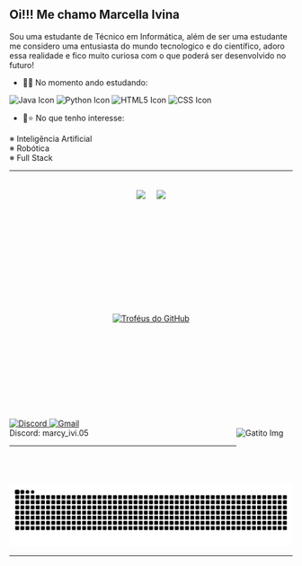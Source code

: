 ## Oi!!! Me chamo Marcella Ivina
Sou uma estudante de Técnico em Informática, além de ser uma estudante me considero uma entusiasta do mundo tecnologico e do científico, adoro essa realidade e fico muito curiosa com o que poderá ser desenvolvido no futuro! 

- 📖🌱 No momento ando estudando: <br>

<img src="https://icongr.am/devicon/java-original.svg?size=128&color=currentColor" width="40" height="40" alt="Java Icon"> <img src="https://icongr.am/devicon/python-original.svg?size=128&color=currentColor" width="40" height="40" alt="Python Icon"> <img src="https://icongr.am/devicon/html5-original.svg?size=128&color=currentColor" width="40" height="40" alt="HTML5 Icon"> <img src="https://icongr.am/devicon/css3-original.svg?size=128&color=currentColor" width="40" height="40" alt="CSS Icon">

- 🤩⭐ No que tenho interesse: <br>

※ Inteligência Artificial <br>
※ Robótica <br>
※ Full Stack <br>

<hr>

<div style="display: flex; flex-direction: column; align-items: center; gap: 20px; width: 100%; padding: 20px; box-sizing: border-box;">
  <!-- Linha com Stats e Top Languages - Container ajustado -->
  <div style="display: flex; justify-content: center; align-items: center; gap: 20px; width: 100%; flex-wrap: wrap;">
    <!-- Stats Card -->
    <div style="flex: 0 0 auto;">
      <a href="https://github.com/MarcyIvi/github-readme-stats">
        <img height="200" style="display: block;" src="https://github-readme-stats.vercel.app/api?username=MarcyIvi&show_icons=true&theme=radical" />
      </a>
    </div>
    
  <!-- Top Languages -->
  <div style="flex: 0 0 auto;">
      <a href="https://github.com/MarcyIvi/convoychat">
        <img height="200" style="display: block;" src="https://github-readme-stats.vercel.app/api/top-langs?username=MarcyIvi&layout=donut&langs_count=8&card_width=320&show_icons=true&theme=radical"/>
      </a>
    </div>
  </div>

  <!-- Troféus - Container ajustado -->
  <div style="width: 100%; display: flex; justify-content: center; align-items: center;">
    <div style="flex: 0 0 auto;">
      <a href="https://github.com/MarcyIvi/github-profile-trophy">
        <img height="150" style="display: block;" src="https://github-profile-trophy.vercel.app/?username=MarcyIvi&theme=radical&column=4&margin-w=15&margin-h=15" alt="Troféus do GitHub">
      </a>
    </div>
  </div>
</div>
  
 

<br>

<div> 
   <a href="https://discord.com">
    <img src="https://img.shields.io/badge/Discord-7289DA?style=for-the-badge&logo=discord&logoColor=white" alt="Discord" />
  </a> 
  <a href="https://mail.google.com/mail/u/0/?tab=rm&ogbl#inbox?compose=GTvVlcSMVxdjHrczJRPhvLpslhrRPTTqmlMQFFnwvVvCjGlFcfWgWGLVKDfsQRhfxhgTXqCVlvPdL">
  <img src="https://img.shields.io/badge/Gmail-red?style=for-the-badge&logo=gmail&logoColor=white" alt="Gmail" />
  </a>
<br> Discord: marcy_ivi.05
<img align="right" alt="Gatito Img" width="100" height="100" src="https://i.pinimg.com/564x/61/a8/89/61a889787b31c9ab0996a0d29f586d5a.jpg" >
</div>

<hr>
<div>
  <picture>
    <source media="(prefers-color-scheme: dark)" srcset="https://raw.githubusercontent.com/MarcyIvi/MarcyIvi/output/github-contribution-grid-snake-dark.svg">
    <source media="(prefers-color-scheme: light)" srcset="https://raw.githubusercontent.com/MarcyIvi/MarcyIvi/output/github-contribution-grid-snake.svg">
    <img alt="github contribution grid snake animation" src="https://raw.githubusercontent.com/MarcyIvi/MarcyIvi/output/github-contribution-grid-snake.svg">
  </picture>
</div>

<hr>
